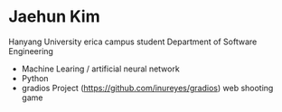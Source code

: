 Jaehun Kim
======

Hanyang University erica campus student
Department of Software Engineering

 * Machine Learing / artificial neural network
 * Python
 * gradios Project (https://github.com/inureyes/gradios) web shooting game